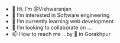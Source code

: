 - 👋 Hi, I’m @Vishwaranjan
- 👀 I’m interested in Software engineering
- 🌱 I’m currently learning web development
- 💞️ I’m looking to collaborate on ...
- 📫 How to reach me ...by 🚆 in Gorakhpur

<!---
Vishu777777/Vishu777777 is a ✨ special ✨ repository because its `README.md` (this file) appears on your GitHub profile.
You can click the Preview link to take a look at your changes.
--->
